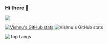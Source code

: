 ### Hi there 👋

![](https://komarev.com/ghpvc/?username=vp1099)


[![Vishnu's GitHub stats](https://github-readme-stats.vercel.app/api?username=vp1099)](https://github.com/vp1099/github-readme-stats)
![Vishnu's GitHub stats](https://github-readme-stats.vercel.app/api?username=vp1099&count_private=true)


![Top Langs](https://github-readme-stats.vercel.app/api/top-langs/?username=vp1099&theme=tokyonight)


<!--
**vp1099/vp1099** is a ✨ _special_ ✨ repository because its `README.md` (this file) appears on your GitHub profile.

Here are some ideas to get you started:

- 🔭 I’m currently working on ...
- 🌱 I’m currently learning ...
- 👯 I’m looking to collaborate on ...
- 🤔 I’m looking for help with ...
- 💬 Ask me about ...
- 📫 How to reach me: ...
- 😄 Pronouns: ...
- ⚡ Fun fact: ...
-->
